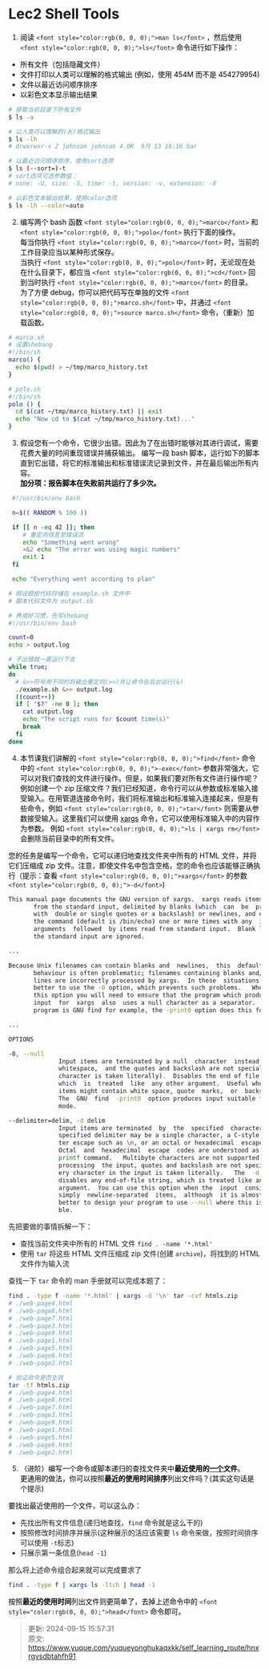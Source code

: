 # Lec2 Shell Tools

1. <font style="color:rgb(0, 0, 0);">阅读 </font>`<font style="color:rgb(0, 0, 0);">man ls</font>`<font style="color:rgb(0, 0, 0);"> ，然后使用 </font>`<font style="color:rgb(0, 0, 0);">ls</font>`<font style="color:rgb(0, 0, 0);"> 命令进行如下操作：</font>
+ <font style="color:rgb(0, 0, 0);">所有文件（包括隐藏文件）</font>
+ <font style="color:rgb(0, 0, 0);">文件打印以人类可以理解的格式输出 (例如，使用 454M 而不是 454279954)</font>
+ <font style="color:rgb(0, 0, 0);">文件以最近访问顺序排序</font>
+ <font style="color:rgb(0, 0, 0);">以彩色文本显示输出结果</font>

```bash
# 获取当前目录下所有文件
$ ls -a

# 以人类可以理解的(长)格式输出
$ ls -lh
# drwxrwxr-x 2 johnson johnson 4.0K  9月 13 16:16 bar

# 以最近访问顺序排序，使用sort选项
$ ls (--sort=)-t
# sort选项可选参数值：
# none: -U, size: -S, time: -t, version: -v, extension: -X

# 以彩色文本输出结果，使用color选项
$ ls -lh --color=auto
```

2. <font style="color:rgb(0, 0, 0);">编写两个 bash 函数 </font>`<font style="color:rgb(0, 0, 0);">marco</font>`<font style="color:rgb(0, 0, 0);"> 和 </font>`<font style="color:rgb(0, 0, 0);">polo</font>`<font style="color:rgb(0, 0, 0);"> 执行下面的操作。   
</font><font style="color:rgb(0, 0, 0);">每当你执行 </font>`<font style="color:rgb(0, 0, 0);">marco</font>`<font style="color:rgb(0, 0, 0);"> 时，当前的工作目录应当以某种形式保存。  
</font><font style="color:rgb(0, 0, 0);">当执行 </font>`<font style="color:rgb(0, 0, 0);">polo</font>`<font style="color:rgb(0, 0, 0);"> 时，无论现在处在什么目录下，都应当 </font>`<font style="color:rgb(0, 0, 0);">cd</font>`<font style="color:rgb(0, 0, 0);"> 回到当时执行 </font>`<font style="color:rgb(0, 0, 0);">marco</font>`<font style="color:rgb(0, 0, 0);"> 的目录。   
</font><font style="color:rgb(0, 0, 0);">为了方便 debug，你可以把代码写在单独的文件 </font>`<font style="color:rgb(0, 0, 0);">marco.sh</font>`<font style="color:rgb(0, 0, 0);"> 中，并通过 </font>`<font style="color:rgb(0, 0, 0);">source marco.sh</font>`<font style="color:rgb(0, 0, 0);"> 命令，（重新）加载函数。</font>

```bash
# marco.sh
# 设置shebang
#!/bin/sh
marco() {
  echo $(pwd) > ~/tmp/marco_history.txt
}

# polo.sh
#!/bin/sh
polo () {
  cd $(cat ~/tmp/marco_history.txt) || exit
  echo "Now cd to $(cat ~/tmp/marco_history.txt)..."
}
```

3. <font style="color:rgb(0, 0, 0);">假设您有一个命令，它很少出错。因此为了在出错时能够对其进行调试，需要花费大量的时间重现错误并捕获输出。 编写一段 bash 脚本，运行如下的脚本直到它出错，将它的标准输出和标准错误流记录到文件，并在最后输出所有内容。   
</font>**<font style="color:rgb(0, 0, 0);">加分项：报告脚本在失败前共运行了多少次。</font>**

```bash
 #!/usr/bin/env bash

 n=$(( RANDOM % 100 ))

 if [[ n -eq 42 ]]; then
    # 重定向信息至错误流
    echo "Something went wrong"
    >&2 echo "The error was using magic numbers"
    exit 1
 fi

 echo "Everything went according to plan"
```

```bash
# 假设题给代码存储在 example.sh 文件中
# 脚本代码文件为 output.sh

# 养成好习惯，先写shebang
#!/usr/bin/env bash

count=0
echo > output.log

# 不出错就一直运行下去
while true;
do
  # &>>符号用于同时将输出重定向(>>)并让命令在后台运行(&)
  ./example.sh &>> output.log
  ((count++))
  if [ "$?" -ne 0 ]; then
    cat output.log
    echo "The script runs for $count time(s)"
    break
  fi
done
```

4. <font style="color:rgb(0, 0, 0);">本节课我们讲解的 </font>`<font style="color:rgb(0, 0, 0);">find</font>`<font style="color:rgb(0, 0, 0);"> 命令中的 </font>`<font style="color:rgb(0, 0, 0);">-exec</font>`<font style="color:rgb(0, 0, 0);"> 参数非常强大，它可以对我们查找的文件进行操作。但是，如果我们要对所有文件进行操作呢？例如创建一个 zip 压缩文件？我们已经知道，命令行可以从参数或标准输入接受输入。在用管道连接命令时，我们将标准输出和标准输入连接起来，但是有些命令，例如 </font>`<font style="color:rgb(0, 0, 0);">tar</font>`<font style="color:rgb(0, 0, 0);"> 则需要从参数接受输入。这里我们可以使用 </font>[<font style="color:rgb(0, 0, 0);">xargs</font>](https://man7.org/linux/man-pages/man1/xargs.1.html)<font style="color:rgb(0, 0, 0);"> 命令，它可以使用标准输入中的内容作为参数。 例如 </font>`<font style="color:rgb(0, 0, 0);">ls | xargs rm</font>`<font style="color:rgb(0, 0, 0);"> 会删除当前目录中的所有文件。</font>

<font style="color:rgb(0, 0, 0);">您的任务是编写一个命令，它可以递归地查找文件夹中所有的 HTML 文件，并将它们压缩成 zip 文件。注意，即使文件名中包含空格，您的命令也应该能够正确执行（提示：查看 </font>`<font style="color:rgb(0, 0, 0);">xargs</font>`<font style="color:rgb(0, 0, 0);"> 的参数 </font>`<font style="color:rgb(0, 0, 0);">-d</font>`<font style="color:rgb(0, 0, 0);">)</font>

```bash
This manual page documents the GNU version of xargs.  xargs reads items
       from the standard input, delimited by blanks (which  can  be  protected
       with  double or single quotes or a backslash) or newlines, and executes
       the command (default is /bin/echo) one or more times with any  initial-
       arguments  followed  by items read from standard input.  Blank lines on
       the standard input are ignored.

...

Because Unix filenames can contain blanks and  newlines,  this  default
       behaviour is often problematic; filenames containing blanks and/or new‐
       lines are incorrectly processed by xargs.  In these  situations  it  is
       better to use the -0 option, which prevents such problems.   When using
       this option you will need to ensure that the program which produces the
       input  for  xargs  also  uses a null character as a separator.  If that
       program is GNU find for example, the -print0 option does this for you.

...

OPTIONS

-0, --null
              Input items are terminated by a null  character  instead  of  by
              whitespace,  and the quotes and backslash are not special (every
              character is taken literally).  Disables the end of file string,
              which  is  treated  like  any other argument.  Useful when input
              items might contain white space, quote  marks,  or  backslashes.
              The  GNU  find  -print0  option produces input suitable for this
              mode.

--delimiter=delim, -d delim
              Input items are terminated  by  the  specified  character.   The
              specified delimiter may be a single character, a C-style charac‐
              ter escape such as \n, or an octal or hexadecimal  escape  code.
              Octal  and  hexadecimal  escape  codes are understood as for the
              printf command.   Multibyte characters are not supported.   When
              processing  the input, quotes and backslash are not special; ev‐
              ery character in the input is taken literally.   The  -d  option
              disables any end-of-file string, which is treated like any other
              argument.  You can use this option when the  input  consists  of
              simply  newline-separated  items,  although  it is almost always
              better to design your program to use --null where this is possi‐
              ble.
```

先把要做的事情拆解一下：

+ 查找当前文件夹中所有的 HTML 文件 `find . -name '*.html'`
+ 使用 `tar` 将这些 HTML 文件压缩成 zip 文件(创建 `archive`)，将找到的 HTML 文件作为输入流

查找一下 `tar` 命令的 man 手册就可以完成本题了：

```bash
find . -type f -name '*.html' | xargs -d '\n' tar -cvf htmls.zip
# ./web-page4.html
# ./web-page8.html
# ./web-page7.html
# ./web-page3.html
# ./web-page9.html
# ./web-page1.html
# ./web-page5.html
# ./web-page6.html
# ./web-page2.html

# 验证命令是否生效
tar -tf htmls.zip
# ./web-page4.html
# ./web-page8.html
# ./web-page7.html
# ./web-page3.html
# ./web-page9.html
# ./web-page1.html
# ./web-page5.html
# ./web-page6.html
# ./web-page2.html
```

5. <font style="color:rgb(0, 0, 0);">（进阶）编写一个命令或脚本递归的查找文件夹中</font>**<font style="color:rgb(0, 0, 0);">最近使用的</font>****<u><font style="color:rgb(0, 0, 0);">一个</font></u>****<font style="color:rgb(0, 0, 0);">文件</font>**<font style="color:rgb(0, 0, 0);">。  
</font><font style="color:rgb(0, 0, 0);">更通用的做法，你可以按照</font>**<font style="color:rgb(0, 0, 0);">最近的使用时间排序</font>**<font style="color:rgb(0, 0, 0);">列出文件吗？(其实这句话是个提示)</font>

<font style="color:rgb(0, 0, 0);">要找出最近使用的一个文件，可以这么办：</font>

+ 先找出所有文件信息(递归地查找，`find` 命令就是这么干的)
+ 按照修改时间排序并展示(这种展示的活应该需要 `ls` 命令来做，按照时间排序可以使用 `-t`标志)
+ 只展示第一条信息(`head -1`)

那么将上述命令组合起来就可以完成要求了

```bash
find . -type f | xargs ls -ltch | head -1
```

<font style="color:rgb(0, 0, 0);">按照</font>**<font style="color:rgb(0, 0, 0);">最近的使用时间</font>**<font style="color:rgb(0, 0, 0);">列出文件则更简单了，去掉上述命令中的 </font>`<font style="color:rgb(0, 0, 0);">head</font>`<font style="color:rgb(0, 0, 0);"> 命令即可。</font>



> 更新: 2024-09-15 15:57:31  
> 原文: <https://www.yuque.com/yuqueyonghukaqxkk/self_learning_route/hnxrgvsdbtahfh91>